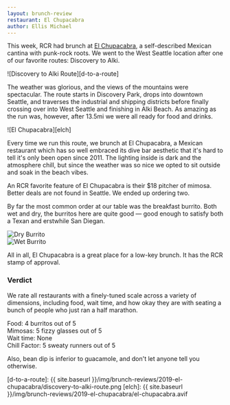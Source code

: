 ```yaml
---
layout: brunch-review
restaurant: El Chupacabra
author: Ellis Michael
---
```


This week, RCR had brunch at [El Chupacabra][elchweb], a self-described Mexican cantina with punk-rock roots.
We went to the West Seattle location after one of our favorite routes: Discovery to Alki.

![Discovery to Alki Route][d-to-a-route]

The weather was glorious, and the views of the mountains were spectacular.
The route starts in Discovery Park, drops into downtown Seattle, and traverses the industrial and shipping districts before finally crossing over into West Seattle and finishing in Alki Beach.
As amazing as the run was, however, after 13.5mi we were all ready for food and drinks.

![El Chupacabra][elch]

Every time we run this route, we brunch at El Chupacabra, a Mexican restaurant which has so well embraced its dive bar aesthetic that it's hard to tell it's only been open since 2011.
The lighting inside is dark and the atmosphere chill, but since the weather was so nice we opted to sit outside and soak in the beach vibes.

An RCR favorite feature of El Chupacabra is their $18 pitcher of mimosa.
Better deals are not found in Seattle.
We ended up ordering two.

By far the most common order at our table was the breakfast burrito.
Both wet and dry, the burritos here are quite good — good enough to satisfy both a Texan and erstwhile San Diegan.

<div class="row">
  <div class="col">
    <img src="{{ site.baseurl }}/img/brunch-reviews/2019-el-chupacabra/dry-burrito.avif" alt="Dry Burrito">
  </div>
  <div class="col">
    <img src="{{ site.baseurl }}/img/brunch-reviews/2019-el-chupacabra/wet-burrito.avif" alt="Wet Burrito">
  </div>
</div>

All in all, El Chupacabra is a great place for a low-key brunch.
It has the RCR stamp of approval.

### Verdict

We rate all restaurants with a finely-tuned scale across a variety of dimensions, including food, wait time, and how okay they are with seating a bunch of people who just ran a half marathon.

Food: 4 burritos out of 5  
Mimosas: 5 fizzy glasses out of 5  
Wait time: None  
Chill Factor: 5 sweaty runners out of 5

Also, bean dip is inferior to guacamole, and don't let anyone tell you otherwise.


[elchweb]: https://www.elchupacabraseattle.com/
[d-to-a-route]: {{ site.baseurl }}/img/brunch-reviews/2019-el-chupacabra/discovery-to-alki-route.png
[elch]: {{ site.baseurl }}/img/brunch-reviews/2019-el-chupacabra/el-chupacabra.avif
